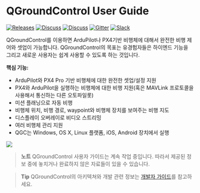 # QGroundControl User Guide

[![Releases](https://img.shields.io/github/release/mavlink/QGroundControl.svg)](https://github.com/mavlink/QGroundControl/releases) [![Discuss](https://img.shields.io/badge/discuss-px4-ff69b4.svg)](http://discuss.px4.io/c/qgroundcontrol/qgroundcontrol-usage) [![Discuss](https://img.shields.io/badge/discuss-ardupilot-ff69b4.svg)](http://discuss.ardupilot.org/c/ground-control-software/qgroundcontrol) [![Gitter](https://badges.gitter.im/Join%20Chat.svg)](https://gitter.im/mavlink/qgroundcontrol?utm_source=badge&utm_medium=badge&utm_campaign=pr-badge&utm_content=badge) [![Slack](https://px4-slack.herokuapp.com/badge.svg)](http://slack.px4.io) 

QGroundControl를 이용하면 ArduPilot나 PX4기반 비행체에 대해서 완전한 비행 제어와 셋업이 가능합니다. QGroundControl의 목표는 유경험자들은 하이엔드 기능을 그리고 새로운 사용자는 쉽게 사용할 수 있도록 하는 것입니다.

**핵심 기능:**

* ArduPilot와 PX4 Pro 기반 비행체에 대한 완전한 셋업/설정 지원
* PX4와 ArduPilot을 실행하는 비행체에 대한 비행 지원(혹은 MAVLink 프로토콜을 사용해서 통신하는 다른 오토파일롯)
* 미션 플래닝으로 자동 비행
* 비행체 위치, 비행 경로, waypoint와 비행체 장치를 보여주는 비행 지도
* 디스플레이 오버레이로 비디오 스트리밍
* 여러 비행체 관리 지원
* QGC는 Windows, OS X, Linux 플랫폼, iOS, Android 장치에서 실행

![](../../images/quickstart/ConnectedVehicle.jpg)

> **노트** QGroundControl 사용자 가이드는 계속 작업 중입니다. 따라서 제공된 정보 중에 놓치거나 완료하지 않은 자료들이 있을 수 있습니다.

<span></span>
> **Tip** QGroundControl의 아키텍쳐와 개발 관련 정보는 [개발자 가이드](https://dev.qgroundcontrol.com/en/)를 참고하세요.
